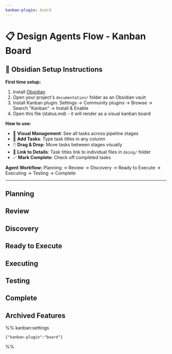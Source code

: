 ```yaml
---
kanban-plugin: board
---
```


# 📋 Design Agents Flow - Kanban Board

## 🔧 Obsidian Setup Instructions

**First time setup:**
1. Install [Obsidian](https://obsidian.md) 
2. Open your project's `documentation/` folder as an Obsidian vault
3. Install Kanban plugin: Settings → Community plugins → Browse → Search "Kanban" → Install & Enable
4. Open this file (status.md) - it will render as a visual kanban board

**How to use:**
- 🎯 **Visual Management**: See all tasks across pipeline stages
- 📝 **Add Tasks**: Type task titles in any column 
- 🖱️ **Drag & Drop**: Move tasks between stages visually
- 🔗 **Link to Details**: Task titles link to individual files in `doing/` folder
- ✅ **Mark Complete**: Check off completed tasks

**Agent Workflow:** Planning → Review → Discovery → Ready to Execute → Executing → Testing → Complete

---

## Planning

<!-- New tasks start here via @1-design-planning.md -->

## Review

<!-- Tasks move here via @2-design-review.md -->

## Discovery

<!-- Tasks move here via @3-design-discovery.md -->

## Ready to Execute

<!-- Tasks move here after technical discovery -->

## Executing

<!-- Tasks move here via @4-design-execution.md -->

## Testing

<!-- Tasks move here when implementation complete -->

## Complete

<!-- Tasks move here via @5-design-complete.md -->

## Archived Features

<!-- Completed features archived here -->

%% kanban:settings
```
{"kanban-plugin":"board"}
```
%%